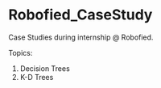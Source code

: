# Robofied_CaseStudy
Case Studies during internship @ Robofied.

Topics:
1. Decision Trees
2. K-D Trees
